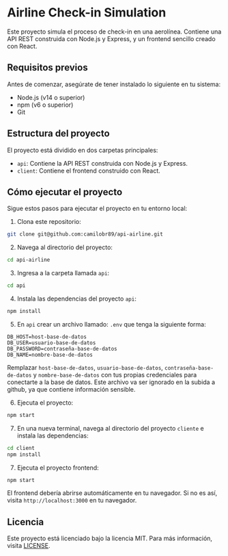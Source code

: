 # Airline Check-in Simulation

Este proyecto simula el proceso de check-in en una aerolínea. Contiene una API REST construida con Node.js y Express, y un frontend sencillo creado con React.

## Requisitos previos

Antes de comenzar, asegúrate de tener instalado lo siguiente en tu sistema:

- Node.js (v14 o superior)
- npm (v6 o superior)
- Git

## Estructura del proyecto

El proyecto está dividido en dos carpetas principales:

- `api`: Contiene la API REST construida con Node.js y Express.
- `client`: Contiene el frontend construido con React.

## Cómo ejecutar el proyecto

Sigue estos pasos para ejecutar el proyecto en tu entorno local:

1. Clona este repositorio:

```bash
git clone git@github.com:camilobr89/api-airline.git

```
2. Navega al directorio del proyecto:

```bash
cd api-airline
```

3. Ingresa a la carpeta llamada `api`:

```bash
cd api
```

4. Instala las dependencias del proyecto `api`:

```bash
npm install
```

5. En `api` crear un archivo llamado: `.env` que tenga la siguiente forma:

```env
DB_HOST=host-base-de-datos
DB_USER=usuario-base-de-datos
DB_PASSWORD=contraseña-base-de-datos
DB_NAME=nombre-base-de-datos
```

Remplazar `host-base-de-datos`, `usuario-base-de-datos`, `contraseña-base-de-datos` y `nombre-base-de-datos` con tus propias credenciales para conectarte a la base de datos. Este archivo va ser ignorado en la subida a github, ya que contiene información sensible.

6. Ejecuta el proyecto:

```bash
npm start
```

7. En una nueva terminal, navega al directorio del proyecto `cliente` e instala las dependencias:

```bash
cd client
npm install
```

7. Ejecuta el proyecto frontend:

```bash
npm start
```

El frontend debería abrirse automáticamente en tu navegador. Si no es así, visita `http://localhost:3000` en tu navegador.

## Licencia 

Este proyecto está licenciado bajo la licencia MIT. Para más información, visita [LICENSE](LICENSE).

